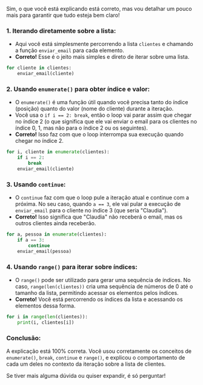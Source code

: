 Sim, o que você está explicando está correto, mas vou detalhar um pouco mais para garantir que tudo esteja bem claro!

### 1. **Iterando diretamente sobre a lista:**
   - Aqui você está simplesmente percorrendo a lista `clientes` e chamando a função `enviar_email` para cada elemento.
   - **Correto!** Esse é o jeito mais simples e direto de iterar sobre uma lista.

```python
for cliente in clientes:
    enviar_email(cliente)
```

### 2. **Usando `enumerate()` para obter índice e valor:**
   - O `enumerate()` é uma função útil quando você precisa tanto do índice (posição) quanto do valor (nome do cliente) durante a iteração.
   - Você usa o `if i == 2: break`, então o loop vai parar assim que chegar no índice 2 (o que significa que ele vai enviar o email para os clientes no índice 0, 1, mas não para o índice 2 ou os seguintes).
   - **Correto!** Isso faz com que o loop interrompa sua execução quando chegar no índice 2.

```python
for i, cliente in enumerate(clientes):
    if i == 2:
        break
    enviar_email(cliente)
```

### 3. **Usando `continue`:**
   - O `continue` faz com que o loop pule a iteração atual e continue com a próxima. No seu caso, quando `a == 3`, ele vai pular a execução de `enviar_email` para o cliente no índice 3 (que seria "Claudia").
   - **Correto!** Isso significa que "Claudia" não receberá o email, mas os outros clientes ainda receberão.

```python
for a, pessoa in enumerate(clientes):
    if a == 3:
        continue
    enviar_email(pessoa)
```

### 4. **Usando `range()` para iterar sobre índices:**
   - O `range()` pode ser utilizado para gerar uma sequência de índices. No caso, `range(len(clientes))` cria uma sequência de números de 0 até o tamanho da lista, permitindo acessar os elementos pelos índices.
   - **Correto!** Você está percorrendo os índices da lista e acessando os elementos dessa forma.

```python
for i in range(len(clientes)):
    print(i, clientes[i])
```

### Conclusão:
A explicação está 100% correta. Você usou corretamente os conceitos de `enumerate()`, `break`, `continue` e `range()`, e explicou o comportamento de cada um deles no contexto da iteração sobre a lista de clientes. 

Se tiver mais alguma dúvida ou quiser expandir, é só perguntar!